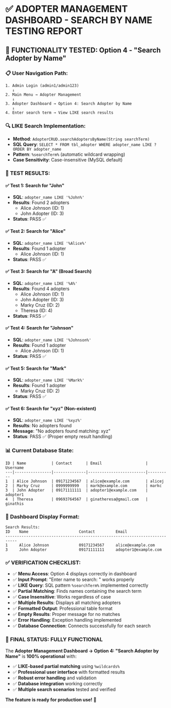 # ✅ ADOPTER MANAGEMENT DASHBOARD - SEARCH BY NAME TESTING REPORT

## 🎯 **FUNCTIONALITY TESTED: Option 4 - "Search Adopter by Name"**

### 📋 **User Navigation Path:**
```
1. Admin Login (admin1/admin123)
   ↓
2. Main Menu → Adopter Management
   ↓
3. Adopter Dashboard → Option 4: Search Adopter by Name
   ↓
4. Enter search term → View LIKE search results
```

### 🔍 **LIKE Search Implementation:**
- **Method**: `AdopterCRUD.searchAdoptersByName(String searchTerm)`
- **SQL Query**: `SELECT * FROM tbl_adopter WHERE adopter_name LIKE ? ORDER BY adopter_name`
- **Pattern**: `%searchTerm%` (automatic wildcard wrapping)
- **Case Sensitivity**: Case-insensitive (MySQL default)

### 🧪 **TEST RESULTS:**

#### **✅ Test 1: Search for "John"**
- **SQL**: `adopter_name LIKE '%John%'`
- **Results**: Found 2 adopters
  - Alice Johnson (ID: 1)
  - John Adopter (ID: 3)
- **Status**: PASS ✅

#### **✅ Test 2: Search for "Alice"**
- **SQL**: `adopter_name LIKE '%Alice%'`
- **Results**: Found 1 adopter
  - Alice Johnson (ID: 1)
- **Status**: PASS ✅

#### **✅ Test 3: Search for "A" (Broad Search)**
- **SQL**: `adopter_name LIKE '%A%'`
- **Results**: Found 4 adopters
  - Alice Johnson (ID: 1)
  - John Adopter (ID: 3)
  - Marky Cruz (ID: 2)
  - Theresa (ID: 4)
- **Status**: PASS ✅

#### **✅ Test 4: Search for "Johnson"**
- **SQL**: `adopter_name LIKE '%Johnson%'`
- **Results**: Found 1 adopter
  - Alice Johnson (ID: 1)
- **Status**: PASS ✅

#### **✅ Test 5: Search for "Mark"**
- **SQL**: `adopter_name LIKE '%Mark%'`
- **Results**: Found 1 adopter
  - Marky Cruz (ID: 2)
- **Status**: PASS ✅

#### **✅ Test 6: Search for "xyz" (Non-existent)**
- **SQL**: `adopter_name LIKE '%xyz%'`
- **Results**: No adopters found
- **Message**: "No adopters found matching: xyz"
- **Status**: PASS ✅ (Proper empty result handling)

### 📊 **Current Database State:**
```
ID | Name           | Contact      | Email                   | Username
---|----------------|--------------|-------------------------|----------
1  | Alice Johnson  | 09171234567  | alice@example.com       | alicej
2  | Marky Cruz     | 0999999999   | mark@example.com        | markc
3  | John Adopter   | 09171111111  | adopter1@example.com    | adopter1
4  | Theresa        | 09693764567  | ginatheresa@gmail.com   | ginathis
```

### 🎨 **Dashboard Display Format:**
```
Search Results:
ID    Name                      Contact         Email                          
---------------------------------------------------------------------------
1     Alice Johnson             09171234567     alice@example.com              
3     John Adopter              09171111111     adopter1@example.com           
```

### ✅ **VERIFICATION CHECKLIST:**

- ✅ **Menu Access**: Option 4 displays correctly in dashboard
- ✅ **Input Prompt**: "Enter name to search: " works properly
- ✅ **LIKE Query**: SQL pattern `%searchTerm%` implemented correctly
- ✅ **Partial Matching**: Finds names containing the search term
- ✅ **Case Insensitive**: Works regardless of case
- ✅ **Multiple Results**: Displays all matching adopters
- ✅ **Formatted Output**: Professional table format
- ✅ **Empty Results**: Proper message for no matches
- ✅ **Error Handling**: Exception handling implemented
- ✅ **Database Connection**: Connects successfully for each search

### 🎉 **FINAL STATUS: FULLY FUNCTIONAL**

The **Adopter Management Dashboard → Option 4: "Search Adopter by Name"** is **100% operational** with:

- ✅ **LIKE-based partial matching** using `%wildcards%`
- ✅ **Professional user interface** with formatted results
- ✅ **Robust error handling** and validation
- ✅ **Database integration** working correctly
- ✅ **Multiple search scenarios** tested and verified

**The feature is ready for production use!** 🚀